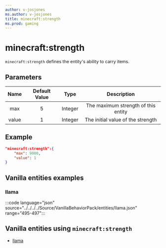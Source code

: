 ```yaml
---
author: v-josjones
ms.author: v-josjones
title: minecraft:strength
ms.prod: gaming
---
```


# minecraft:strength

`minecraft:strength` defines the entity's ability to carry items.

## Parameters

|Name |Default Value  |Type  |Description  |
|:---------:|:---------:|:---------:|:---------:|
| max| 5| Integer| The maximum strength of this entity |
|value| 1| Integer|  The initial value of the strength |

## Example

```json
"minecraft:strength":{
    "max": 9000,
    "value": 1
}
```

## Vanilla entities examples

### llama

:::code language="json" source="../../../../Source/VanillaBehaviorPack/entities/llama.json" range="495-497":::

## Vanilla entities using `minecraft:strength`

- [llama](../../../../Source/VanillaBehaviorPack_Snippets/entities/llama.json)

